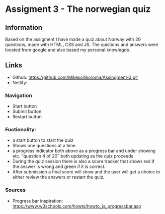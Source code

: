 # Assigment 3 - The norwegian quiz 

## Information
 Based on the assigment I have made a quiz about Norway with 20 questions, made with HTML, CSS and JS. The quistions and answers were located from google and also based my personal knowlegde. 

## Links 
- Github: https://github.com/Mikesollikoroma/Assingment-3.git
- Netlify: 

 ### Navigation 
 - Start button 
 - Submit button
 - Restart button
 
### Fuctionality: 
 -  a start button to start the quiz
 -  Shows one questions at a time. 
 -  a progress indicator both above as a progress bar and under showing etc. "question 4 of 20" both updating as the quiz proceeds.  
 -  During the quiz session there is also a score tracker that shows red if the answer is wrong and green if it is correct. 
 -  After submission a  final score will show and the user will get a choice to either review the answers or restart the quiz.

### Sources
- Progress bar inspiration: https://www.w3schools.com/howto/howto_js_progressbar.asp


